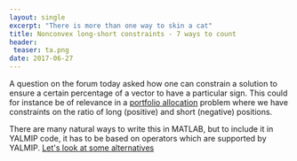```yaml
---
layout: single
excerpt: "There is more than one way to skin a cat"
title: Nonconvex long-short constraints - 7 ways to count
header:
 teaser: ta.png
date: 2017-06-27
---
```


A question on the forum today asked how one can constrain a solution to ensure a certain percentage of a vector to have a particular sign. This could for instance be of relevance in a [portfolio allocation](/example/portfolio) problem where we have constraints on the ratio of long (positive) and short (negative) positions.

There are many natural ways to write this in MATLAB, but to include it in YALMIP code, it has to be based on operators which are supported by YALMIP. [Let's look at some alternatives](/example/longshort)

